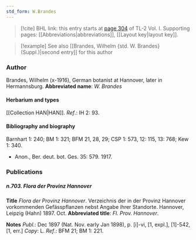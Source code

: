 ```yaml
---
std_form: W.Brandes
---
```


> [!cite] BHL link: this entry starts at [page 304](https://www.biodiversitylibrary.org/page/33120435) of TL-2 Vol. I.
> Supporting pages: [[Abbreviations|abbreviations]], [[Layout key|layout key]].

> [!example] See also [[Brandes, Wilhelm {std. W. Brandes} (Suppl.)|second entry]] for this author

### Author

Brandes, Wilhelm (x-1916), German botanist at Hannover, later in Hermannsburg. 
**Abbreviated name**: *W. Brandes*

#### Herbarium and types

[[Collection HAN|HAN]].
*Ref*.: IH 2: 93.

#### Bibliography and biography

Barnhart 1: 240; BM 1: 321; BFM 21, 28, 29; CSP 1: 573, 12: 115, 13: 768; Kew 1: 340.
- Anon., Ber. deut. bot. Ges. 35: 579. 1917.

### Publications

##### n.703. Flora der Provinz Hannover

**Title**
*Flora der Provinz Hannover*. Verzeichnis der in der Provinz Hannover vorkommenden Gefässpflanzen nebst Angabe ihrer Standorte. Hannover, Leipzig (Hahn) 1897. Oct.
**Abbreviated title**: *Fl. Prov. Hannover*.

**Notes**
*Publ*.: Dec 1897 (Nat. Nov. early Jan 1898), p. \[i\]-vi, \[1, expl.\], \[1\]-542, \[1, err.\] *Copy*: L.
*Ref*.: BFM 21; BM 1: 221.

